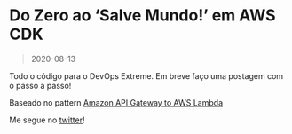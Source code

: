 # Do Zero ao ‘Salve Mundo!’ em AWS CDK
> 2020-08-13

Todo o código para o DevOps Extreme. Em breve faço uma postagem com o passo a passo!


Baseado no pattern [Amazon API Gateway to AWS Lambda](https://serverlessland.com/patterns/apigw-lambda-cdk)

Me segue no [twitter](https://twitter.com/ibrahimcesar)!
